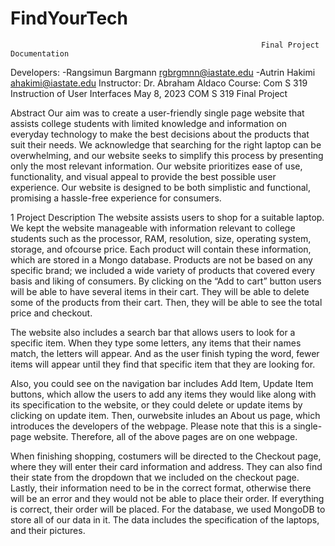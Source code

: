 # FindYourTech                   
                                                            Final Project Documentation
Developers:
-Rangsimun Bargmann
rgbrgmnn@iastate.edu
-Autrin Hakimi
ahakimi@iastate.edu
Instructor: Dr. Abraham Aldaco
Course: Com S 319
Instruction of User Interfaces
May 8, 2023
COM S 319 Final Project


Abstract
Our aim was to create a user-friendly single page website that assists college students with limited knowledge and information on everyday technology to make the best decisions about the products that suit their needs. We acknowledge that searching for the right laptop can be overwhelming, and our website seeks to simplify this process by presenting only the most relevant information. Our website prioritizes ease of use, functionality, and visual appeal to provide the best possible user experience. Our website is designed to be both simplistic and functional, promising a hassle-free experience for consumers.

1 Project Description
The website assists users to shop for a suitable laptop. We kept the website manageable with information relevant to college students such as the processor, RAM, resolution, size, operating system, storage, and ofcourse price. Each product will contain these information, which are stored in a Mongo database. Products are not be based on any specific brand; we included a wide variety of products that covered every basis and liking of consumers.
By clicking on the “Add to cart” button users will be able to have several items in their cart. They will be able to delete some of the products from their cart. Then, they will be able to see the total price and checkout.

The website also includes a search bar that allows users to look for a specific item. When they type some letters, any items that their names match, the letters will appear. And as the user finish typing the word, fewer items will appear until they find that specific item that they are looking for.


Also, you could see on the navigation bar includes Add Item, Update Item buttons, which allow the users to add any items they would like along with its specification to the website, or they could delete or update items by clicking on update item. Then, ourwebsite inludes an About us page, which introduces the developers of the webpage. Please note that this is a single-page website. Therefore, all of the above pages are on one webpage.


When finishing shopping, costumers will be directed to the Checkout page, where they will enter their card information and address. They can also find their state from the dropdown that we included on the checkout page. Lastly, their information need to be in the correct format, otherwise there will be an error and they would not be able to place their order. If everything is correct, their order will be placed.
For the database, we used MongoDB to store all of our data in it. The data includes the specification of the laptops, and their pictures.
